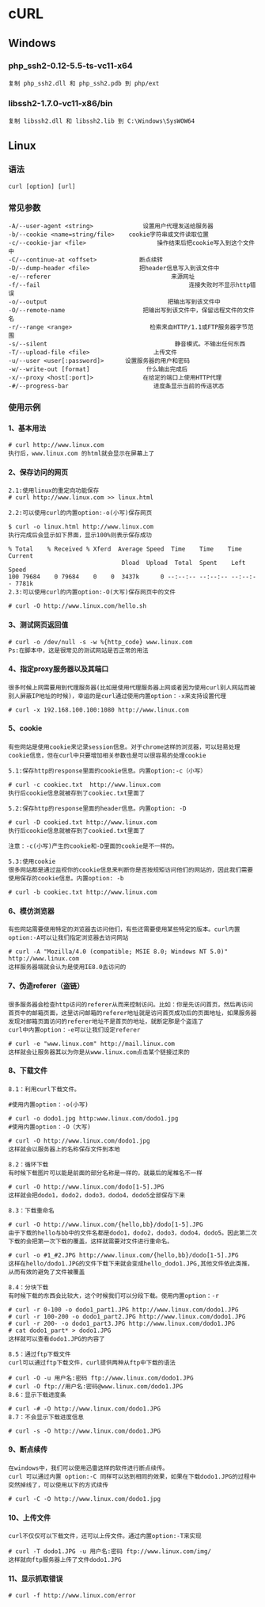 
# cURL

## Windows

### php_ssh2-0.12-5.5-ts-vc11-x64

	复制 php_ssh2.dll 和 php_ssh2.pdb 到 php/ext

### libssh2-1.7.0-vc11-x86/bin

	复制 libssh2.dll 和 libssh2.lib 到 C:\Windows\SysWOW64	

## Linux

### 语法
	curl [option] [url]

### 常见参数

	-A/--user-agent <string>              设置用户代理发送给服务器
	-b/--cookie <name=string/file>    cookie字符串或文件读取位置
	-c/--cookie-jar <file>                    操作结束后把cookie写入到这个文件中
	-C/--continue-at <offset>            断点续转
	-D/--dump-header <file>              把header信息写入到该文件中
	-e/--referer                                  来源网址
	-f/--fail                                          连接失败时不显示http错误
	-o/--output                                  把输出写到该文件中
	-O/--remote-name                      把输出写到该文件中，保留远程文件的文件名
	-r/--range <range>                      检索来自HTTP/1.1或FTP服务器字节范围
	-s/--silent                                    静音模式。不输出任何东西
	-T/--upload-file <file>                  上传文件
	-u/--user <user[:password]>      设置服务器的用户和密码
	-w/--write-out [format]                什么输出完成后
	-x/--proxy <host[:port]>              在给定的端口上使用HTTP代理
	-#/--progress-bar                        进度条显示当前的传送状态

### 使用示例

#### 1、基本用法
	
	# curl http://www.linux.com
	执行后，www.linux.com 的html就会显示在屏幕上了
	
#### 2、保存访问的网页

	2.1:使用linux的重定向功能保存	
	# curl http://www.linux.com >> linux.html

	2.2:可以使用curl的内置option:-o(小写)保存网页
	
	$ curl -o linux.html http://www.linux.com
	执行完成后会显示如下界面，显示100%则表示保存成功
	
	% Total    % Received % Xferd  Average Speed  Time    Time    Time  Current
	                                Dload  Upload  Total  Spent    Left  Speed
	100 79684    0 79684    0    0  3437k      0 --:--:-- --:--:-- --:--:-- 7781k
	2.3:可以使用curl的内置option:-O(大写)保存网页中的文件
	
	# curl -O http://www.linux.com/hello.sh

#### 3、测试网页返回值
	
	# curl -o /dev/null -s -w %{http_code} www.linux.com
	Ps:在脚本中，这是很常见的测试网站是否正常的用法
	
#### 4、指定proxy服务器以及其端口

	很多时候上网需要用到代理服务器(比如是使用代理服务器上网或者因为使用curl别人网站而被别人屏蔽IP地址的时候)，幸运的是curl通过使用内置option：-x来支持设置代理
	
	# curl -x 192.168.100.100:1080 http://www.linux.com

#### 5、cookie

	有些网站是使用cookie来记录session信息。对于chrome这样的浏览器，可以轻易处理cookie信息，但在curl中只要增加相关参数也是可以很容易的处理cookie

	5.1:保存http的response里面的cookie信息。内置option:-c（小写）
	
	# curl -c cookiec.txt  http://www.linux.com
	执行后cookie信息就被存到了cookiec.txt里面了
	
	5.2:保存http的response里面的header信息。内置option: -D
	
	# curl -D cookied.txt http://www.linux.com
	执行后cookie信息就被存到了cookied.txt里面了
	
	注意：-c(小写)产生的cookie和-D里面的cookie是不一样的。
	
	5.3:使用cookie
	很多网站都是通过监视你的cookie信息来判断你是否按规矩访问他们的网站的，因此我们需要使用保存的cookie信息。内置option: -b
	
	# curl -b cookiec.txt http://www.linux.com

#### 6、模仿浏览器

	有些网站需要使用特定的浏览器去访问他们，有些还需要使用某些特定的版本。curl内置option:-A可以让我们指定浏览器去访问网站
	
	# curl -A "Mozilla/4.0 (compatible; MSIE 8.0; Windows NT 5.0)" http://www.linux.com
	这样服务器端就会认为是使用IE8.0去访问的
	
#### 7、伪造referer（盗链）

	很多服务器会检查http访问的referer从而来控制访问。比如：你是先访问首页，然后再访问首页中的邮箱页面，这里访问邮箱的referer地址就是访问首页成功后的页面地址，如果服务器发现对邮箱页面访问的referer地址不是首页的地址，就断定那是个盗连了
	curl中内置option：-e可以让我们设定referer
	
	# curl -e "www.linux.com" http://mail.linux.com
	这样就会让服务器其以为你是从www.linux.com点击某个链接过来的
	
#### 8、下载文件

	8.1：利用curl下载文件。

	#使用内置option：-o(小写)
	
	# curl -o dodo1.jpg http:www.linux.com/dodo1.jpg
	#使用内置option：-O（大写)
	
	# curl -O http://www.linux.com/dodo1.jpg
	这样就会以服务器上的名称保存文件到本地
	
	8.2：循环下载
	有时候下载图片可以能是前面的部分名称是一样的，就最后的尾椎名不一样
	
	# curl -O http://www.linux.com/dodo[1-5].JPG
	这样就会把dodo1，dodo2，dodo3，dodo4，dodo5全部保存下来
	
	8.3：下载重命名
	
	# curl -O http://www.linux.com/{hello,bb}/dodo[1-5].JPG
	由于下载的hello与bb中的文件名都是dodo1，dodo2，dodo3，dodo4，dodo5。因此第二次下载的会把第一次下载的覆盖，这样就需要对文件进行重命名。
	
	# curl -o #1_#2.JPG http://www.linux.com/{hello,bb}/dodo[1-5].JPG
	这样在hello/dodo1.JPG的文件下载下来就会变成hello_dodo1.JPG,其他文件依此类推，从而有效的避免了文件被覆盖
	
	8.4：分块下载
	有时候下载的东西会比较大，这个时候我们可以分段下载。使用内置option：-r
	
	# curl -r 0-100 -o dodo1_part1.JPG http://www.linux.com/dodo1.JPG
	# curl -r 100-200 -o dodo1_part2.JPG http://www.linux.com/dodo1.JPG
	# curl -r 200- -o dodo1_part3.JPG http://www.linux.com/dodo1.JPG
	# cat dodo1_part* > dodo1.JPG
	这样就可以查看dodo1.JPG的内容了
	
	8.5：通过ftp下载文件
	curl可以通过ftp下载文件，curl提供两种从ftp中下载的语法
	
	# curl -O -u 用户名:密码 ftp://www.linux.com/dodo1.JPG
	# curl -O ftp://用户名:密码@www.linux.com/dodo1.JPG
	8.6：显示下载进度条
	
	# curl -# -O http://www.linux.com/dodo1.JPG
	8.7：不会显示下载进度信息
	
	# curl -s -O http://www.linux.com/dodo1.JPG

#### 9、断点续传

	在windows中，我们可以使用迅雷这样的软件进行断点续传。
	curl 可以通过内置 option:-C 同样可以达到相同的效果，如果在下载dodo1.JPG的过程中突然掉线了，可以使用以下的方式续传
	
	# curl -C -O http://www.linux.com/dodo1.jpg

#### 10、上传文件
	curl不仅仅可以下载文件，还可以上传文件。通过内置option:-T来实现
	
	# curl -T dodo1.JPG -u 用户名:密码 ftp://www.linux.com/img/
	这样就向ftp服务器上传了文件dodo1.JPG
	
#### 11、显示抓取错误
	
	# curl -f http://www.linux.com/error


